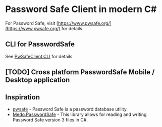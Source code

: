 # Password Safe Client in modern C#

For Password Safe, visit [https://www.pwsafe.org/](https://www.pwsafe.org/) for details.

## CLI for PasswordSafe

See [PwSafeClient.CLI](./src/PwSafeClient.CLI/README.md) for details.

## [TODO] Cross platform PasswordSafe Mobile / Desktop application

## Inspiration

- [pwsafe](https://github.com/pwsafe/pwsafe) - Password Safe is a password database utility.
- [Medo.PasswordSafe](https://github.com/medo64/Medo.PasswordSafe) - This library allows for reading and writing Password Safe version 3 files in C#.
